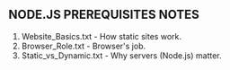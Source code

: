 NODE.JS PREREQUISITES NOTES
----------------------------
1. Website_Basics.txt    - How static sites work.
2. Browser_Role.txt       - Browser's job.
3. Static_vs_Dynamic.txt  - Why servers (Node.js) matter.